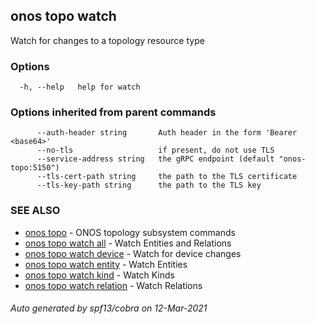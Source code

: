## onos topo watch

Watch for changes to a topology resource type

### Options

```
  -h, --help   help for watch
```

### Options inherited from parent commands

```
      --auth-header string       Auth header in the form 'Bearer <base64>'
      --no-tls                   if present, do not use TLS
      --service-address string   the gRPC endpoint (default "onos-topo:5150")
      --tls-cert-path string     the path to the TLS certificate
      --tls-key-path string      the path to the TLS key
```

### SEE ALSO

* [onos topo](onos_topo.md)	 - ONOS topology subsystem commands
* [onos topo watch all](onos_topo_watch_all.md)	 - Watch Entities and Relations
* [onos topo watch device](onos_topo_watch_device.md)	 - Watch for device changes
* [onos topo watch entity](onos_topo_watch_entity.md)	 - Watch Entities
* [onos topo watch kind](onos_topo_watch_kind.md)	 - Watch Kinds
* [onos topo watch relation](onos_topo_watch_relation.md)	 - Watch Relations

###### Auto generated by spf13/cobra on 12-Mar-2021
